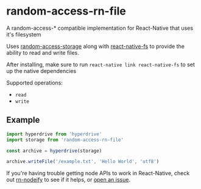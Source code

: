 # random-access-rn-file
A random-access-* compatible implementation for React-Native that uses it's filesystem

Uses [random-access-storage](https://github.com/random-access-storage/random-access-storage) along with [react-native-fs](https://github.com/itinance/react-native-fs/) to provide the ability to read and write files.

After installing, make sure to run `react-native link react-native-fs` to set up the native dependencies

Supported operations:

- `read`
- `write`

## Example

```javascript
import hyperdrive from 'hyperdrive'
import storage from 'random-access-rn-file'

const archive = hyperdrive(storage)

archive.writeFile('/example.txt', 'Hello World', 'utf8')
```

If you're having trouble getting node APIs to work in React-Native, check out [rn-nodeify](https://github.com/tradle/rn-nodeify) to see if it helps, or [open an issue](https://github.com/RangerMauve/random-access-rn-file/issues/new).
